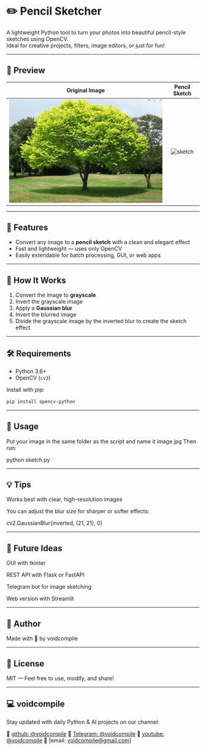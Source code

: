 # ✏️ Pencil Sketcher

A lightweight Python tool to turn your photos into beautiful pencil-style sketches using OpenCV.  
Ideal for creative projects, filters, image editors, or just for fun!

---

## 📸 Preview

Original Image | Pencil Sketch  
:--:|:--:  
![original](image1.jpg) | ![sketch](assets/sketch.jpg)

---

## 🚀 Features

- Convert any image to a **pencil sketch** with a clean and elegant effect
- Fast and lightweight — uses only OpenCV
- Easily extendable for batch processing, GUI, or web apps

---

## 🧠 How It Works

1. Convert the image to **grayscale**
2. Invert the grayscale image
3. Apply a **Gaussian blur**
4. Invert the blurred image
5. Divide the grayscale image by the inverted blur to create the sketch effect

---

## 🛠 Requirements

- Python 3.6+
- OpenCV (`cv2`)

Install with pip:

```bash
pip install opencv-python
```

---

## 🧪 Usage
Put your image in the same folder as the script and name it image.jpg
Then run:

python sketch.py

---

## 💡 Tips
Works best with clear, high-resolution images

You can adjust the blur size for sharper or softer effects:

cv2.GaussianBlur(inverted, (21, 21), 0)

---

## 📌 Future Ideas
GUI with tkinter

REST API with Flask or FastAPI

Telegram bot for image sketching

Web version with Streamlit

---

## 👤 Author
Made with 💙 by voidcompile

---

## 📜 License
MIT — Feel free to use, modify, and share!

---

## 💻 voidcompile
Stay updated with daily Python & AI projects on our channel:

📢 [github: @voidcompile](https://github.com/voidcompile)
📢 [Telegram: @voidcompile](https://t.me/voidcompile)
📢 [youtube: @voidcompile](https://www.youtube.com/@voidcompile)
📢 [email: voidcompile@gmail.com]
